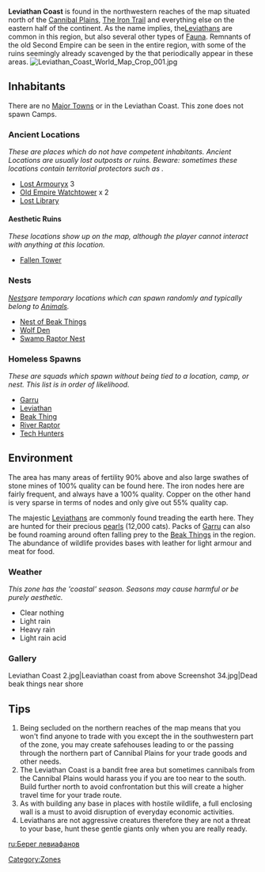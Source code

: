 **Leviathan Coast** is found in the northwestern reaches of the map
situated north of the [Cannibal Plains](Cannibal_Plains.md "wikilink"),
[The Iron Trail](The_Iron_Trail.md "wikilink") and everything else on the
eastern half of the continent. As the name implies,
the[Leviathans](Leviathan.md "wikilink") are common in this region, but
also several other types of [Fauna](Fauna.md "wikilink"). Remnants of the
old Second Empire can be seen in the entire region, with some of the
ruins seemingly already scavenged by the [](03%20-%20Projects%20&%20Wikis/Kenshi/Kenshi%20Wiki/Kenshi%20Wiki%20Template/Tech_Hunters.md) that periodically appear in these
areas.
![](Leviathan_Coast_World_Map_Crop_001.jpg "Leviathan_Coast_World_Map_Crop_001.jpg")

## Inhabitants

There are no [Major Towns](Major_Towns.md "wikilink") or [](Minor_Outposts.md) in the Leviathan Coast. This zone
does not spawn Camps.

### Ancient Locations

*These are places which do not have competent inhabitants. Ancient
Locations are usually lost outposts or ruins. Beware: sometimes these
locations contain territorial protectors such as [](Security_Spider.md).*

- [Lost Armouryx](Lost_Armoury.md "wikilink") 3
- [Old Empire Watchtower](Old_Empire_Watchtower.md "wikilink") x 2
- [Lost Library](Lost_Library.md "wikilink")

#### Aesthetic Ruins

*These locations show up on the map, although the player cannot interact
with anything at this location.*

- [Fallen Tower](Fallen_Tower.md "wikilink")

### Nests

[*Nests*](Nest.md "wikilink")*are temporary locations which can spawn
randomly and typically belong to [Animals](Fauna.md "wikilink").*

- [Nest of Beak Things](Nest_of_Beak_Things.md "wikilink")
- [Wolf Den](Wolf_Den.md "wikilink")
- [Swamp Raptor Nest](Swamp_Raptor_Nest.md "wikilink")

### Homeless Spawns

*These are squads which spawn without being tied to a location, camp, or
nest. This list is in order of likelihood.*

- [Garru](Garru.md "wikilink")
- [Leviathan](Leviathan.md "wikilink")
- [Beak Thing](Beak_Thing.md "wikilink")
- [River Raptor](River_Raptor.md "wikilink")
- [Tech Hunters](03%20-%20Projects%20&%20Wikis/Kenshi/Kenshi%20Wiki/Kenshi%20Wiki%20Template/Tech_Hunters.md "wikilink")

## Environment

The area has many areas of fertility 90% above and also large swathes of
stone mines of 100% quality can be found here. The iron nodes here are
fairly frequent, and always have a 100% quality. Copper on the other
hand is very sparse in terms of nodes and only give out 55% quality cap.

The majestic [Leviathans](Leviathan.md "wikilink") are commonly found
treading the earth here. They are hunted for their precious
[pearls](Leviathan_Pearl.md "wikilink") (12,000 cats). Packs of
[Garru](Garru.md "wikilink") can also be found roaming around often falling
prey to the [Beak Things](Beak_Thing.md "wikilink") in the region. The
abundance of wildlife provides bases with leather for light armour and
meat for food.

### Weather

*This zone has the 'coastal' season. Seasons may cause harmful [](Weather_Effects.md) or be purely aesthetic.*

- Clear nothing
- Light rain
- Heavy rain
- Light rain acid

### Gallery

Leviathan Coast 2.jpg\|Leaviathan coast from above Screenshot
34.jpg\|Dead beak things near shore

## Tips

1.  Being secluded on the northern reaches of the map means that you
    won't find anyone to trade with you except the [](Western_Hive.md) in the southwestern part of the zone,
    you may create safehouses leading to [](Flotsam_Village.md) or the [](Fishing_Village_(Deadcat).md) passing through the
    northern part of Cannibal Plains for your trade goods and other
    needs.
2.  The Leviathan Coast is a bandit free area but sometimes cannibals
    from the Cannibal Plains would harass you if you are too near to the
    south. Build further north to avoid confrontation but this will
    create a higher travel time for your trade route.
3.  As with building any base in places with hostile wildlife, a full
    enclosing wall is a must to avoid disruption of everyday economic
    activities.
4.  Leviathans are not aggressive creatures therefore they are not a
    threat to your base, hunt these gentle giants only when you are
    really ready.

[ru:Берег левиафанов](ru:Берег_левиафанов "wikilink")

[Category:Zones](Category:Zones "wikilink")